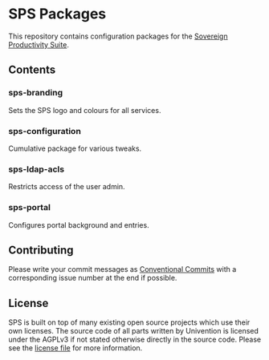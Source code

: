 # SPS Packages

This repository contains configuration packages for the [Sovereign Productivity Suite](https://sovereignproductivitysuite.de/).

## Contents

### sps-branding

Sets the SPS logo and colours for all services.

### sps-configuration

Cumulative package for various tweaks.

### sps-ldap-acls

Restricts access of the user admin.

### sps-portal

Configures portal background and entries.

## Contributing

Please write your commit messages as [Conventional Commits](https://www.conventionalcommits.org/) with a corresponding issue number at the end if possible.

## License

SPS is built on top of many existing open source projects which use their own licenses.
The source code of all parts written by Univention is licensed under the AGPLv3 if not stated otherwise directly in the source code.
Please see the [license file](./LICENSE) for more information.
